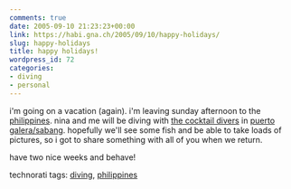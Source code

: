 ```yaml
---
comments: true
date: 2005-09-10 21:23:23+00:00
link: https://habi.gna.ch/2005/09/10/happy-holidays/
slug: happy-holidays
title: happy holidays!
wordpress_id: 72
categories:
- diving
- personal
---
```



i'm going on a vacation (again). i'm leaving sunday afternoon to the [philippines](http://www.tourism.gov.ph/). nina and me will be diving with [the cocktail divers](http://www.wetexpedition.de/) in [puerto galera/sabang](https://google.com/search?&q=puerto+galera/sabang). hopefully we'll see some fish and be able to take loads of pictures, so i got to share something with all of you when we return.



have two nice weeks and behave!





technorati tags: [diving](http://www.technorati.com/tag/diving), [philippines](http://www.technorati.com/tag/philippines)
